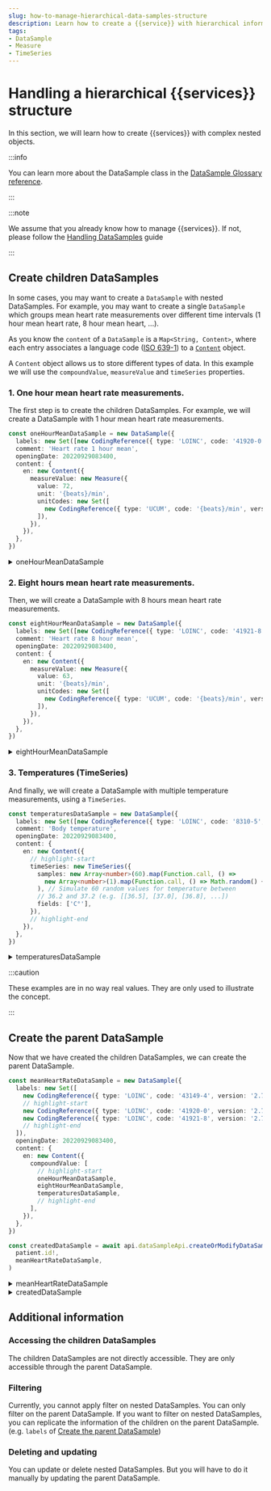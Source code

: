 ```yaml
---
slug: how-to-manage-hierarchical-data-samples-structure
description: Learn how to create a {{service}} with hierarchical information.
tags:
- DataSample
- Measure
- TimeSeries
---
```


# Handling a hierarchical {{services}} structure

In this section, we will learn how to create {{services}} with complex nested objects.

:::info

You can learn more about the DataSample class in the [DataSample Glossary reference](/{{sdk}}/glossary#data-sample).

:::

:::note

We assume that you already know how to manage {{services}}. If not, please follow the [Handling DataSamples](/{{sdk}}/how-to/how-to-manage-data-samples/index.md) guide

:::

## Create children DataSamples

In some cases, you may want to create a `DataSample` with nested DataSamples. 
For example, you may want to create a single `DataSample` which groups mean heart rate measurements over
different time intervals (1 hour mean heart rate, 8 hour mean heart, ...).

As you know the `content` of a `DataSample` is a `Map<String, Content>`, where each entry associates a language code ([ISO 639-1](https://en.wikipedia.org/wiki/List_of_ISO_639-1_codes)) to a [`Content`](/{{sdk}}/references/classes/Content) object.

A `Content` object allows us to store different types of data. In this example we will use the `compoundValue`, `measureValue` and `timeSeries` properties.

### 1. One hour mean heart rate measurements.

The first step is to create the children DataSamples. For example, we will create a DataSample with 1 hour mean heart rate measurements.

<!-- file://code-samples/{{sdk}}/how-to/hierarchical-datasample/index.mts snippet:create children dataSample one hour mean-->
```typescript
const oneHourMeanDataSample = new DataSample({
  labels: new Set([new CodingReference({ type: 'LOINC', code: '41920-0', version: '2.73' })]),
  comment: 'Heart rate 1 hour mean',
  openingDate: 20220929083400,
  content: {
    en: new Content({
      measureValue: new Measure({
        value: 72,
        unit: '{beats}/min',
        unitCodes: new Set([
          new CodingReference({ type: 'UCUM', code: '{beats}/min', version: '1.2' }),
        ]),
      }),
    }),
  },
})
```
<!-- output://code-samples/{{sdk}}/how-to/hierarchical-datasample/oneHourMeanDataSample.txt -->
<details>
<summary>oneHourMeanDataSample</summary>

```json
{
  "comment": "Heart rate 1 hour mean",
  "openingDate": 20220929083400,
  "identifiers": [],
  "healthcareElementIds": {},
  "canvasesIds": {},
  "content": {
    "en": {
      "measureValue": {
        "value": 72,
        "unit": "{beats}/min",
        "unitCodes": {}
      },
      "compoundValue": [],
      "ratio": [],
      "range": []
    }
  },
  "codes": {},
  "labels": {}
}
```
</details>

### 2. Eight hours mean heart rate measurements.

Then, we will create a DataSample with 8 hours mean heart rate measurements.

<!-- file://code-samples/{{sdk}}/how-to/hierarchical-datasample/index.mts snippet:create children dataSample eight hour mean-->
```typescript
const eightHourMeanDataSample = new DataSample({
  labels: new Set([new CodingReference({ type: 'LOINC', code: '41921-8', version: '2.73' })]),
  comment: 'Heart rate 8 hour mean',
  openingDate: 20220929083400,
  content: {
    en: new Content({
      measureValue: new Measure({
        value: 63,
        unit: '{beats}/min',
        unitCodes: new Set([
          new CodingReference({ type: 'UCUM', code: '{beats}/min', version: '1.2' }),
        ]),
      }),
    }),
  },
})
```
<!-- output://code-samples/{{sdk}}/how-to/hierarchical-datasample/eightHourMeanDataSample.txt -->
<details>
<summary>eightHourMeanDataSample</summary>

```json
{
  "comment": "Heart rate 8 hour mean",
  "openingDate": 20220929083400,
  "identifiers": [],
  "healthcareElementIds": {},
  "canvasesIds": {},
  "content": {
    "en": {
      "measureValue": {
        "value": 63,
        "unit": "{beats}/min",
        "unitCodes": {}
      },
      "compoundValue": [],
      "ratio": [],
      "range": []
    }
  },
  "codes": {},
  "labels": {}
}
```
</details>

### 3. Temperatures (TimeSeries)

And finally, we will create a DataSample with multiple temperature measurements, using a `TimeSeries`.

<!-- file://code-samples/{{sdk}}/how-to/hierarchical-datasample/index.mts snippet:create children dataSample temperatures-->
```typescript
const temperaturesDataSample = new DataSample({
  labels: new Set([new CodingReference({ type: 'LOINC', code: '8310-5', version: '2.73' })]),
  comment: 'Body temperature',
  openingDate: 20220929083400,
  content: {
    en: new Content({
      // highlight-start
      timeSeries: new TimeSeries({
        samples: new Array<number>(60).map(Function.call, () =>
          new Array<number>(1).map(Function.call, () => Math.random() + 36.2),
        ), // Simulate 60 random values for temperature between
        // 36.2 and 37.2 (e.g. [[36.5], [37.0], [36.8], ...])
        fields: ['C°'],
      }),
      // highlight-end
    }),
  },
})
```
<!-- output://code-samples/{{sdk}}/how-to/hierarchical-datasample/temperaturesDataSample.txt -->
<details>
<summary>temperaturesDataSample</summary>

```json
{
  "comment": "Body temperature",
  "openingDate": 20220929083400,
  "identifiers": [],
  "healthcareElementIds": {},
  "canvasesIds": {},
  "content": {
    "en": {
      "timeSeries": {
        "samples": [
          null,
          null,
          null,
          null,
          null,
          null,
          null,
          null,
          null,
          null,
          null,
          null,
          null,
          null,
          null,
          null,
          null,
          null,
          null,
          null,
          null,
          null,
          null,
          null,
          null,
          null,
          null,
          null,
          null,
          null,
          null,
          null,
          null,
          null,
          null,
          null,
          null,
          null,
          null,
          null,
          null,
          null,
          null,
          null,
          null,
          null,
          null,
          null,
          null,
          null,
          null,
          null,
          null,
          null,
          null,
          null,
          null,
          null,
          null,
          null
        ],
        "fields": [
          "C°"
        ]
      },
      "compoundValue": [],
      "ratio": [],
      "range": []
    }
  },
  "codes": {},
  "labels": {}
}
```
</details>

:::caution

These examples are in no way real values. They are only used to illustrate the concept.

:::

## Create the parent DataSample

Now that we have created the children DataSamples, we can create the parent DataSample.

<!-- file://code-samples/{{sdk}}/how-to/hierarchical-datasample/index.mts snippet:create heart rate datasample-->
```typescript
const meanHeartRateDataSample = new DataSample({
  labels: new Set([
    new CodingReference({ type: 'LOINC', code: '43149-4', version: '2.73' }),
    // highlight-start
    new CodingReference({ type: 'LOINC', code: '41920-0', version: '2.73' }),
    new CodingReference({ type: 'LOINC', code: '41921-8', version: '2.73' }),
    // highlight-end
  ]),
  openingDate: 20220929083400,
  content: {
    en: new Content({
      compoundValue: [
        // highlight-start
        oneHourMeanDataSample,
        eightHourMeanDataSample,
        temperaturesDataSample,
        // highlight-end
      ],
    }),
  },
})

const createdDataSample = await api.dataSampleApi.createOrModifyDataSampleFor(
  patient.id!,
  meanHeartRateDataSample,
)
```
<!-- output://code-samples/{{sdk}}/how-to/hierarchical-datasample/meanHeartRateDataSample.txt -->
<details>
<summary>meanHeartRateDataSample</summary>

```json
{
  "openingDate": 20220929083400,
  "identifiers": [],
  "healthcareElementIds": {},
  "canvasesIds": {},
  "content": {
    "en": {
      "compoundValue": [
        {
          "comment": "Heart rate 1 hour mean",
          "openingDate": 20220929083400,
          "identifiers": [],
          "healthcareElementIds": {},
          "canvasesIds": {},
          "content": {
            "en": {
              "measureValue": {
                "value": 72,
                "unit": "{beats}/min",
                "unitCodes": {}
              },
              "compoundValue": [],
              "ratio": [],
              "range": []
            }
          },
          "codes": {},
          "labels": {}
        },
        {
          "comment": "Heart rate 8 hour mean",
          "openingDate": 20220929083400,
          "identifiers": [],
          "healthcareElementIds": {},
          "canvasesIds": {},
          "content": {
            "en": {
              "measureValue": {
                "value": 63,
                "unit": "{beats}/min",
                "unitCodes": {}
              },
              "compoundValue": [],
              "ratio": [],
              "range": []
            }
          },
          "codes": {},
          "labels": {}
        },
        {
          "comment": "Body temperature",
          "openingDate": 20220929083400,
          "identifiers": [],
          "healthcareElementIds": {},
          "canvasesIds": {},
          "content": {
            "en": {
              "timeSeries": {
                "samples": [
                  null,
                  null,
                  null,
                  null,
                  null,
                  null,
                  null,
                  null,
                  null,
                  null,
                  null,
                  null,
                  null,
                  null,
                  null,
                  null,
                  null,
                  null,
                  null,
                  null,
                  null,
                  null,
                  null,
                  null,
                  null,
                  null,
                  null,
                  null,
                  null,
                  null,
                  null,
                  null,
                  null,
                  null,
                  null,
                  null,
                  null,
                  null,
                  null,
                  null,
                  null,
                  null,
                  null,
                  null,
                  null,
                  null,
                  null,
                  null,
                  null,
                  null,
                  null,
                  null,
                  null,
                  null,
                  null,
                  null,
                  null,
                  null,
                  null,
                  null
                ],
                "fields": [
                  "C°"
                ]
              },
              "compoundValue": [],
              "ratio": [],
              "range": []
            }
          },
          "codes": {},
          "labels": {}
        }
      ],
      "ratio": [],
      "range": []
    }
  },
  "codes": {},
  "labels": {}
}
```
</details>

<!-- output://code-samples/{{sdk}}/how-to/hierarchical-datasample/createdDataSample.txt -->
<details>
<summary>createdDataSample</summary>

```json
{
  "id": "6e12ef8a-e62d-4abc-b9e2-622d8ee1a5ed",
  "qualifiedLinks": {},
  "batchId": "99e6b010-d3a8-4e36-8ba4-75a7c495a748",
  "index": 0,
  "valueDate": 20230327141535,
  "openingDate": 20220929083400,
  "created": 1679926535583,
  "modified": 1679926535583,
  "author": "f7ec463c-44b4-414e-9e7f-f2cc0967cc01",
  "responsible": "b16baab3-b6a3-42a0-b4b5-8dc8e00cc806",
  "identifiers": [],
  "healthcareElementIds": {},
  "canvasesIds": {},
  "content": {
    "en": {
      "compoundValue": [
        {
          "id": "4cecbb7c-24bf-4a90-ac04-6acd6929c244",
          "qualifiedLinks": {},
          "openingDate": 20220929083400,
          "comment": "Heart rate 1 hour mean",
          "identifiers": [],
          "healthcareElementIds": {},
          "canvasesIds": {},
          "content": {
            "en": {
              "measureValue": {
                "value": 72,
                "unit": "{beats}/min",
                "unitCodes": {}
              },
              "compoundValue": [],
              "ratio": [],
              "range": []
            }
          },
          "codes": {},
          "labels": {},
          "systemMetaData": {
            "secretForeignKeys": [],
            "cryptedForeignKeys": {},
            "delegations": {},
            "encryptionKeys": {}
          }
        },
        {
          "id": "9a4318dd-7f17-42b9-9e46-8b5497139138",
          "qualifiedLinks": {},
          "openingDate": 20220929083400,
          "comment": "Heart rate 8 hour mean",
          "identifiers": [],
          "healthcareElementIds": {},
          "canvasesIds": {},
          "content": {
            "en": {
              "measureValue": {
                "value": 63,
                "unit": "{beats}/min",
                "unitCodes": {}
              },
              "compoundValue": [],
              "ratio": [],
              "range": []
            }
          },
          "codes": {},
          "labels": {},
          "systemMetaData": {
            "secretForeignKeys": [],
            "cryptedForeignKeys": {},
            "delegations": {},
            "encryptionKeys": {}
          }
        },
        {
          "id": "b40f6fc5-9fec-4367-b7d8-574bdb4090a8",
          "qualifiedLinks": {},
          "openingDate": 20220929083400,
          "comment": "Body temperature",
          "identifiers": [],
          "healthcareElementIds": {},
          "canvasesIds": {},
          "content": {
            "en": {
              "timeSeries": {
                "fields": [
                  "C°"
                ],
                "samples": [
                  null,
                  null,
                  null,
                  null,
                  null,
                  null,
                  null,
                  null,
                  null,
                  null,
                  null,
                  null,
                  null,
                  null,
                  null,
                  null,
                  null,
                  null,
                  null,
                  null,
                  null,
                  null,
                  null,
                  null,
                  null,
                  null,
                  null,
                  null,
                  null,
                  null,
                  null,
                  null,
                  null,
                  null,
                  null,
                  null,
                  null,
                  null,
                  null,
                  null,
                  null,
                  null,
                  null,
                  null,
                  null,
                  null,
                  null,
                  null,
                  null,
                  null,
                  null,
                  null,
                  null,
                  null,
                  null,
                  null,
                  null,
                  null,
                  null,
                  null
                ],
                "min": [],
                "max": [],
                "mean": [],
                "median": [],
                "variance": []
              },
              "compoundValue": [],
              "ratio": [],
              "range": []
            }
          },
          "codes": {},
          "labels": {},
          "systemMetaData": {
            "secretForeignKeys": [],
            "cryptedForeignKeys": {},
            "delegations": {},
            "encryptionKeys": {}
          }
        }
      ],
      "ratio": [],
      "range": []
    }
  },
  "codes": {},
  "labels": {},
  "systemMetaData": {
    "secretForeignKeys": [
      "c55a9a2a-b18a-484d-9c7f-0da7a1db3329"
    ],
    "cryptedForeignKeys": {
      "b16baab3-b6a3-42a0-b4b5-8dc8e00cc806": {}
    },
    "delegations": {
      "b16baab3-b6a3-42a0-b4b5-8dc8e00cc806": {}
    },
    "encryptionKeys": {
      "b16baab3-b6a3-42a0-b4b5-8dc8e00cc806": {}
    }
  }
}
```
</details>

## Additional information

### Accessing the children DataSamples

The children DataSamples are not directly accessible. They are only accessible through the parent DataSample.

### Filtering

Currently, you cannot apply filter on nested DataSamples. You can only filter on the parent DataSample. If you want to filter on nested DataSamples, you can replicate the information of the children on the parent DataSample. (e.g. `labels` of [Create the parent DataSample](#create-the-parent-datasample))

### Deleting and updating

You can update or delete nested DataSamples. But you will have to do it manually by updating the parent DataSample.
